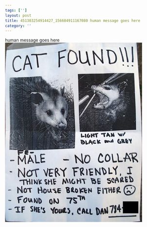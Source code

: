 ```yaml
---
tags: ['']
layout: post
title: 451303254914427_156604911167080 human message goes here
category: ''
---
```

human message goes here
![451303254914427_156604911167080](/uploads/2013-3-26-451303254914427_156604911167080-human-message-goes-here.jpg)

